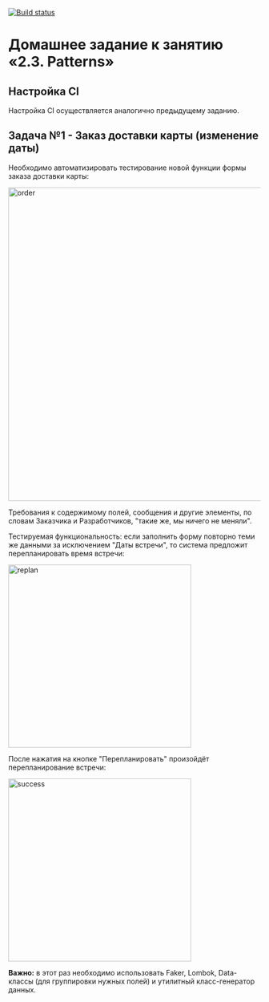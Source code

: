 [![Build status](https://ci.appveyor.com/api/projects/status/lndbu58u7u6p1ff0/branch/master?svg=true)](https://ci.appveyor.com/project/AnastasiaIQA12/automation5-1/branch/master)
# Домашнее задание к занятию «2.3. Patterns»

## Настройка CI   
Настройка CI осуществляется аналогично предыдущему заданию.

## Задача №1 - Заказ доставки карты (изменение даты)

Необходимо автоматизировать тестирование новой функции формы заказа доставки карты:

<img width="626" alt="order" src="https://user-images.githubusercontent.com/72652840/134562379-22c22c35-2a02-4988-8cb1-50acfb9f669c.png">

Требования к содержимому полей, сообщения и другие элементы, по словам Заказчика и Разработчиков, "такие же, мы ничего не меняли".

Тестируемая функциональность: если заполнить форму повторно теми же данными за исключением "Даты встречи", то система предложит перепланировать время встречи:

<img width="365" alt="replan" src="https://user-images.githubusercontent.com/72652840/134562431-61b664fe-feb2-4a5c-9213-9fcf9f047c80.png">

После нажатия на кнопке "Перепланировать" произойдёт перепланирование встречи:

<img width="365" alt="success" src="https://user-images.githubusercontent.com/72652840/134562451-e0b0da39-efb0-4431-826f-0f6c884a5376.png">

**Важно:** в этот раз необходимо использовать Faker, Lombok, Data-классы (для группировки нужных полей) и утилитный класс-генератор данных.
